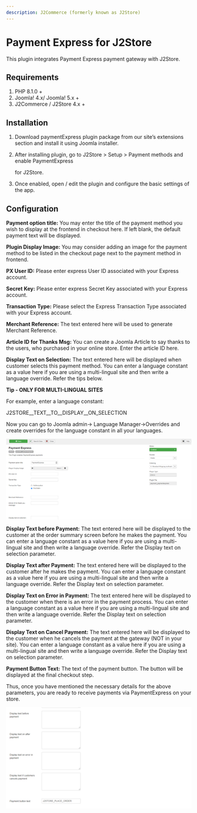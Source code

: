 ```yaml
---
description: J2Commerce (formerly known as J2Store)
---
```


# Payment Express for J2Store

This plugin integrates Payment Express payment gateway with J2Store.

## Requirements

1. PHP 8.1.0 +
2. Joomla! 4.x/ Joomla! 5.x +
3. J2Commerce / J2Store 4.x +

## Installation <a href="#installation" id="installation"></a>

1. Download paymentExpress plugin package from our site’s extensions section and install it using Joomla installer.
2.  After installing plugin, go to J2Store > Setup > Payment methods and enable PaymentExpress

    for J2Store.
3. Once enabled, open / edit the plugin and configure the basic settings of the app.

## Configuration <a href="#configuration" id="configuration"></a>

**Payment option title:** You may enter the title of the payment method you wish to display at the frontend in checkout here. If left blank, the default payment text will be displayed.

**Plugin Display Image:** You may consider adding an image for the payment method to be listed in the checkout page next to the payment method in frontend.

**PX User ID:** Please enter express User ID associated with your Express account.

**Secret Key:** Please enter express Secret Key associated with your Express account.

**Transaction Type:** Please select the Express Transaction Type associated with your Express account.

**Merchant Reference:** The text entered here will be used to generate Merchant Reference.

**Article ID for Thanks Msg:** You can create a Joomla Article to say thanks to the users, who purchased in your online store. Enter the article ID here.

**Display Text on Selection:** The text entered here will be displayed when customer selects this payment method. You can enter a language constant as a value here if you are using a multi-lingual site and then write a language override. Refer the tips below.

**Tip - ONLY FOR MULTI-LINGUAL SITES**

For example, enter a language constant:

J2STORE\_\_TEXT\_\_TO\_\_DISPLAY\_\_ON\_SELECTION

Now you can go to Joomla admin-> Language Manager->Overrides and create overrides for the language constant in all your languages.

![PaymentExpress Configuration-Image1](../.gitbook/assets/paymentexpress-configuration-img1.png)

**Display Text before Payment:** The text entered here will be displayed to the customer at the order summary screen before he makes the payment. You can enter a language constant as a value here if you are using a multi-lingual site and then write a language override. Refer the Display text on selection parameter.

**Display Text after Payment:** The text entered here will be displayed to the customer after he makes the payment. You can enter a language constant as a value here if you are using a multi-lingual site and then write a language override. Refer the Display text on selection parameter.

**Display Text on Error in Payment:** The text entered here will be displayed to the customer when there is an error in the payment process. You can enter a language constant as a value here if you are using a multi-lingual site and then write a language override. Refer the Display text on selection parameter.

**Display Text on Cancel Payment:** The text entered here will be displayed to the customer when he cancels the payment at the gateway (NOT in your site). You can enter a language constant as a value here if you are using a multi-lingual site and then write a language override. Refer the Display text on selection parameter.

**Payment Button Text:** The text of the payment button. The button will be displayed at the final checkout step.

Thus, once you have mentioned the necessary details for the above parameters, you are ready to receive payments via PaymentExpress on your store.

![PaymentExpress Configuration-Image2](../.gitbook/assets/paymentexpress-configuration-img2.png)

